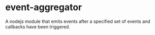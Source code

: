 event-aggregator
================

A nodejs module that emits events after a specified set of events and callbacks have been triggered.  